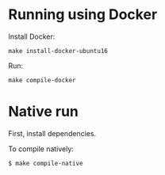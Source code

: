 
# Running using Docker

Install Docker:

    make install-docker-ubuntu16
    
Run:

    make compile-docker

# Native run

First, install dependencies.

To compile natively:

	$ make compile-native
